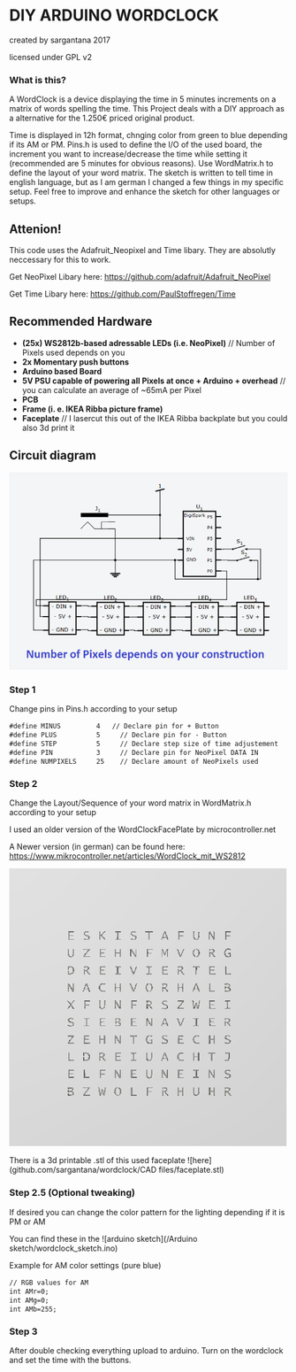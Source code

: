 # DIY ARDUINO WORDCLOCK
created by sargantana 2017

licensed under GPL v2

### What is this?
A WordClock is a device displaying the time in 5 minutes increments on a matrix of words spelling the time.
This Project deals with a DIY approach as a alternative for the 1.250€ priced original product.

Time is displayed in 12h format, chnging color from green to blue depending if its AM or PM.
Pins.h is used to define the I/O of the used board, the increment you want to increase/decrease the time while setting it (recommended are 5 minutes for obvious reasons).
Use WordMatrix.h to define the layout of your word matrix. The sketch is written to tell time in english language, but as I am german I changed a few things in my specific setup. Feel free to improve and enhance the sketch for other languages or setups.


## Attenion!
This code uses the Adafruit_Neopixel and Time libary. They are absolutly neccessary for this to work.

Get NeoPixel Libary here: https://github.com/adafruit/Adafruit_NeoPixel

Get Time Libary here: https://github.com/PaulStoffregen/Time

## Recommended Hardware

* __(25x) WS2812b-based adressable LEDs (i.e. NeoPixel)__ // Number of Pixels used depends on you
* __2x Momentary push buttons__
* __Arduino based Board__
* __5V PSU capable of powering all Pixels at once + Arduino + overhead__ // you can calculate an average of ~65mA per Pixel
* __PCB__
* __Frame (i. e. IKEA Ribba picture frame)__
* __Faceplate__ // I lasercut this out of the IKEA Ribba backplate but you could also 3d print it

## Circuit diagram 

![WordMatrix used in my version](/Schematics/wordclock_schematics.png)

### Step 1
Change pins in Pins.h according to your setup

```
#define MINUS         4   // Declare pin for + Button
#define PLUS          5 	// Declare pin for - Button
#define STEP          5 	// Declare step size of time adjustement
#define PIN           3 	// Declare pin for NeoPixel DATA IN
#define NUMPIXELS     25	// Declare amount of NeoPixels used
```

### Step 2
Change the Layout/Sequence of your word matrix in WordMatrix.h according to your setup

I used an older version of the WordClockFacePlate by microcontroller.net

A Newer version (in german) can be found here:
https://www.mikrocontroller.net/articles/WordClock_mit_WS2812

![WordMatrix used in my version](WordMatrix.png)

There is a 3d printable .stl of this used faceplate ![here](github.com/sargantana/wordclock/CAD files/faceplate.stl)

### Step 2.5 (Optional tweaking)
If desired you can change the color pattern for the lighting depending if it is PM or AM

You can find these in the ![arduino sketch](/Arduino sketch/wordclock_sketch.ino)

Example for AM color settings (pure blue)
```
// RGB values for AM
int AMr=0;
int AMg=0;
int AMb=255;
```

### Step 3
After double checking everything upload to arduino. Turn on the wordclock and set the time with the buttons.
